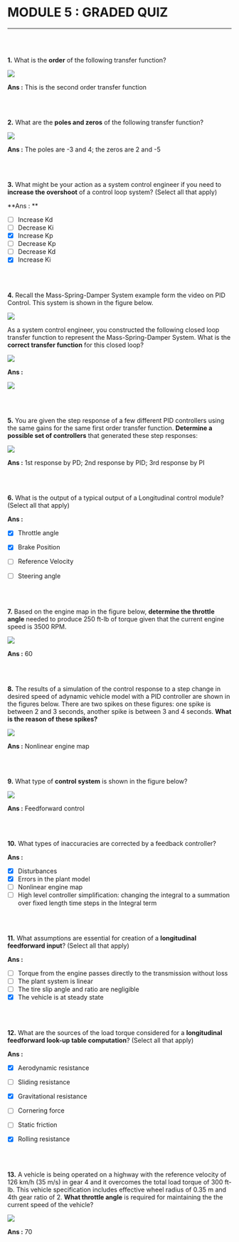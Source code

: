 # MODULE 5 : GRADED QUIZ

---

<br><br>

**1.** What is the **order** of the following transfer function?

<img src = "../Images/Q1_eq.png">

**Ans :** This is the second order transfer function

<br><br>

**2.** What are the **poles and zeros** of the following transfer function?

<img src = "../Images/Q2_eq.png">

**Ans :** The poles are -3 and 4; the zeros are 2 and -5

<br><br>

**3.** What might be your action as a system control engineer if you need to **increase the overshoot** of a control loop system? (Select all that apply)

**Ans : ** 

- [ ] Increase Kd
- [ ] Decrease Ki
- [x] Increase Kp
- [ ] Decrease Kp
- [ ] Decrease Kd
- [x] Increase Ki

<br><br>

**4.** Recall the Mass-Spring-Damper System example form the video on PID Control.  This system is shown in the figure below.

<img src = "../Images/image_q4_1.png">

As a system control engineer, you constructed the following closed loop transfer function to represent the Mass-Spring-Damper System. What is the **correct transfer function** for this closed loop?

<img src = "../Images/image_q4_2.png">

**Ans :** 

<img src = "../Images/Q4_ans.png">

<br><br>

**5.** You are given the step response of a few different PID controllers using the same gains for the same first order transfer function. **Determine a possible set of controllers** that generated these step responses:

<img src = "../Images/Full-Size-Image.png">

**Ans :** 1st response by PD; 2nd response by PID; 3rd response by PI  

<br><br>

**6.** What is the output of a typical output of a Longitudinal control module? (Select all that apply)

**Ans :** 

- [x] Throttle angle
- [x] Brake Position
- [ ] Reference Velocity
- [ ] Steering angle


<br><br>

**7.** Based on the engine map in the figure below, **determine the throttle angle** needed to produce 250 ft-lb of torque given that the current engine speed is 3500 RPM.

<img src = "../Images/image_q10.png">

**Ans :** 60

<br><br>

**8.** The results of a simulation of the control response to a step change in desired speed of adynamic vehicle model with a PID controller are shown in the figures below. There are two spikes on these figures: one spike is between 2 and 3 seconds, another spike is between 3 and 4 seconds. **What is the reason of these spikes?**

<img src = "../Images/image_q11.png">

**Ans :** Nonlinear engine map

<br><br>

**9.** What type of **control system** is shown in the figure below?

<img src = "../Images/Openloop.png">

**Ans :** Feedforward control

<br><br>

**10.** What types of inaccuracies are corrected by a feedback controller? 

**Ans :** 

- [x] Disturbances
- [x] Errors in the plant model
- [ ] Nonlinear engine map
- [ ] High level controller simplification: changing the integral to a summation over fixed length time steps in the Integral term

<br><br>

**11.** What assumptions are essential for creation of a **longitudinal feedforward input**? (Select all that apply)

**Ans :** 

- [ ] Torque from the engine passes directly to the transmission without loss
- [ ] The plant system is linear
- [ ] The tire slip angle and ratio are negligible
- [x] The vehicle is at steady state

<br><br>

**12.** What are the sources of the load torque considered for a **longitudinal feedforward look-up table computation**? (Select all that apply) 

**Ans :** 

- [x] Aerodynamic resistance
- [ ] Sliding resistance
- [x] Gravitational resistance
- [ ] Cornering force
- [ ] Static friction
- [x] Rolling resistance


<br><br>

**13.** A vehicle is being operated on a highway with the reference velocity of 126 km/h (35 m/s) in gear 4 and it overcomes the total load torque of 300 ft-lb. This vehicle specification includes effective wheel radius of 0.35 m and 4th gear ratio of 2. **What throttle angle** is required for maintaining the the current speed of the vehicle? 

<img src = "../Images/image_q10.png">

**Ans :** 70
